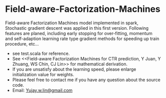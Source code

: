 # Field-aware-Factorization-Machines
Field-aware Factorization Machines model implemented in spark, Stochastic gradient descent was applied in this first version. Following features are planed, including early stopping for over-fitting, momentum and self-adaption learning rate type gradient methods for speeding up train procedure, etc...

* see test.scala for reference.
* See \<\<Field-aware Factorization Machines for CTR prediction, Y Juan, Y Zhuang, WS Chin, CJ Lin\>\> for mathematical derivation.
* If you are unsatisfy about the learning speed, please enlarge initialization value for weights.
* Please feel free to contact me if you have any question about the source code.
* Email: Yujay.w.lin@gmail.com
